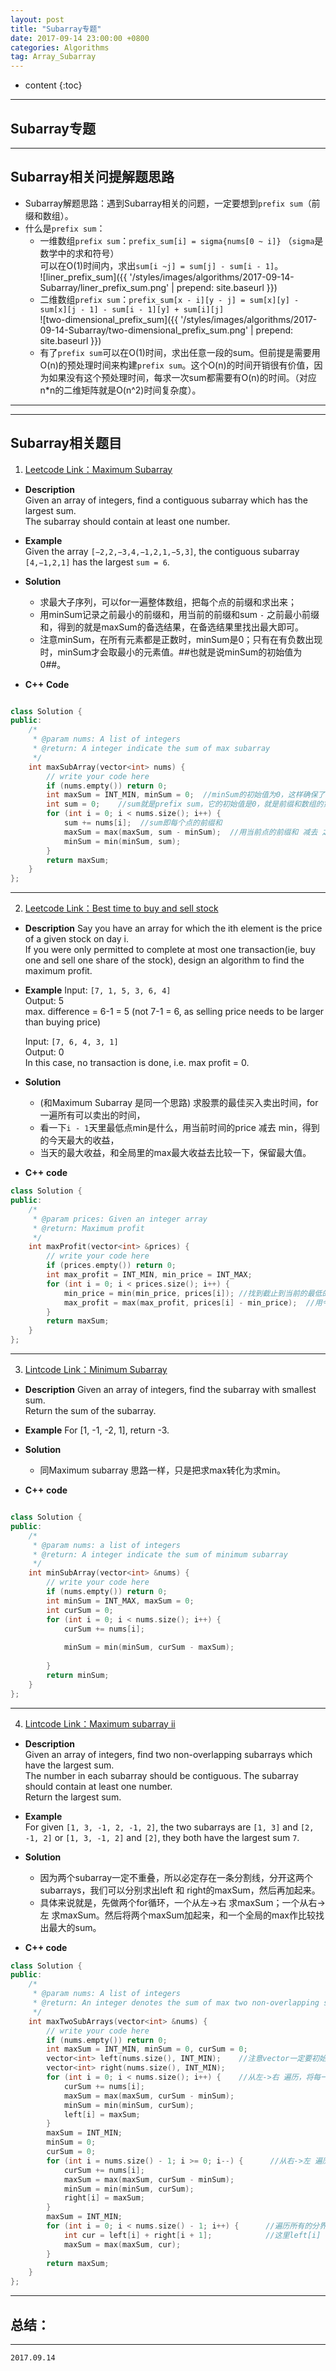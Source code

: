 ```yaml
---
layout: post
title: "Subarray专题"
date: 2017-09-14 23:00:00 +0800 
categories: Algorithms
tag: Array_Subarray
---
```

* content
{:toc}

---

<!-- more -->

## Subarray专题

---

## Subarray相关问提解题思路          
  - Subarray解题思路：遇到Subarray相关的问题，一定要想到`prefix sum`（前缀和数组）。    
  - 什么是`prefix sum`：   
    - 一维数组`prefix sum`：`prefix_sum[i] = sigma{nums[0 ~ i]}` （`sigma`是数学中的求和符号）    
                           可以在O(1)时间内，求出`sum[i ~j] = sum[j] - sum[i - 1]`。        
    ![liner_prefix_sum]({{ '/styles/images/algorithms/2017-09-14-Subarray/liner_prefix_sum.png' | prepend: site.baseurl }})    
    - 二维数组`prefix sum`：`prefix_sum[x - i][y - j] = sum[x][y] - sum[x][j - 1] - sum[i - 1][y] + sum[i][j]`      
    ![two-dimensional_prefix_sum]({{ '/styles/images/algorithms/2017-09-14-Subarray/two-dimensional_prefix_sum.png' | prepend: site.baseurl }})     
    - 有了`prefix sum`可以在O(1)时间，求出任意一段的sum。但前提是需要用O(n)的预处理时间来构建`prefix sum`。这个O(n)的时间开销很有价值，因为如果没有这个预处理时间，每求一次sum都需要有O(n)的时间。（对应n*n的二维矩阵就是O(n^2)时间复杂度）。      

---  

---

## Subarray相关题目      

1. [Leetcode Link：Maximum Subarray](https://leetcode.com/problems/maximum-subarray/description/)      

  + **Description**          
    Given an array of integers, find a contiguous subarray which has the largest sum.         
    The subarray should contain at least one number.     

  + **Example**           
    Given the array `[−2,2,−3,4,−1,2,1,−5,3]`, the contiguous subarray `[4,−1,2,1]` has the largest `sum = 6`.    

  + **Solution**      
    - 求最大子序列，可以for一遍整体数组，把每个点的前缀和求出来；       
    - 用minSum记录之前最小的前缀和，用当前的前缀和sum `-` 之前最小前缀和，得到的就是maxSum的备选结果，在备选结果里找出最大即可。      
    - 注意minSum，在所有元素都是正数时，minSum是0；只有在有负数出现时，minSum才会取最小的元素值。##也就是说minSum的初始值为0##。     

  + **C++** **Code**              

```cpp  

class Solution {
public:
    /*
     * @param nums: A list of integers
     * @return: A integer indicate the sum of max subarray
     */
    int maxSubArray(vector<int> nums) {
        // write your code here
        if (nums.empty()) return 0;
        int maxSum = INT_MIN, minSum = 0;  //minSum的初始值为0，这样确保了在元素都为正数时，sum - minSum = sum。
        int sum = 0;    //sum就是prefix sum，它的初始值是0，就是前缀和数组的第一个元素是0。
        for (int i = 0; i < nums.size(); i++) {
            sum += nums[i];  //sum即每个点的前缀和
            maxSum = max(maxSum, sum - minSum);  //用当前点的前缀和 减去 之前最小的前缀和，再和全局的maxSum作比较。
            minSum = min(minSum, sum);
        }
        return maxSum;
    }
};

```

---

2. [Leetcode Link：Best time to buy and sell stock](https://leetcode.com/problems/best-time-to-buy-and-sell-stock/description/)     

  + **Description**
    Say you have an array for which the ith element is the price of a given stock on day i.      
    If you were only permitted to complete at most one transaction(ie, buy one and sell one share of the stock), design an algorithm to find the maximum profit.             

  + **Example**
    Input: `[7, 1, 5, 3, 6, 4]`         
    Output: 5      
    max. difference = 6-1 = 5 (not 7-1 = 6, as selling price needs to be larger than buying price)     

    Input: `[7, 6, 4, 3, 1]`       
    Output: 0    
    In this case, no transaction is done, i.e. max profit = 0.      

  + **Solution**     
    - (和Maximum Subarray 是同一个思路) 求股票的最佳买入卖出时间，for一遍所有可以卖出的时间，   
    - 看一下`i - 1`天里最低点min是什么，用当前时间的price 减去 min，得到的今天最大的收益，      
    - 当天的最大收益，和全局里的max最大收益去比较一下，保留最大值。    

  + **C++** **code**     

```cpp    
class Solution {
public:
    /*
     * @param prices: Given an integer array
     * @return: Maximum profit
     */
    int maxProfit(vector<int> &prices) {
        // write your code here
        if (prices.empty()) return 0;
        int max_profit = INT_MIN, min_price = INT_MAX;
        for (int i = 0; i < prices.size(); i++) {
            min_price = min(min_price, prices[i]); //找到截止到当前的最低的价格点。这样就能保证最初的第一个值就是最初的低点。
            max_profit = max(max_profit, prices[i] - min_price);  //用今天的price减去以前的min_price, 在和全局的max_profit作比较。
        }
        return maxSum;
    }
};

```

---

3. [Lintcode Link：Minimum Subarray](http://www.lintcode.com/en/problem/minimum-subarray/)  

  + **Description**
    Given an array of integers, find the subarray with smallest sum.      
	Return the sum of the subarray.      
 
  + **Example**
    For [1, -1, -2, 1], return -3.

  + **Solution**
	- 同Maximum subarray 思路一样，只是把求max转化为求min。      

  + **C++** **code**

```cpp

class Solution {
public:
    /*
     * @param nums: a list of integers
     * @return: A integer indicate the sum of minimum subarray
     */
    int minSubArray(vector<int> &nums) {
        // write your code here
        if (nums.empty()) return 0;
        int minSum = INT_MAX, maxSum = 0;
        int curSum = 0;
        for (int i = 0; i < nums.size(); i++) {
            curSum += nums[i];
            
            minSum = min(minSum, curSum - maxSum);
            
        }
        return minSum;
    }
};

```

---

4. [Lintcode Link：Maximum subarray ii](http://www.lintcode.com/en/problem/maximum-subarray-ii/)  

  + **Description**     
	Given an array of integers, find two non-overlapping subarrays which have the largest sum.   
	The number in each subarray should be contiguous. The subarray should contain at least one number.      
	Return the largest sum.    

  + **Example**  
    For given `[1, 3, -1, 2, -1, 2]`, the two subarrays are `[1, 3]` and `[2, -1, 2]` or `[1, 3, -1, 2]` and `[2]`, they both have the largest sum `7`.

  + **Solution**
    - 因为两个subarray一定不重叠，所以必定存在一条分割线，分开这两个subarrays，我们可以分别求出left 和 right的maxSum，然后再加起来。
    - 具体来说就是，先做两个for循环，一个从左->右 求maxSum；一个从右->左 求maxSum。然后将两个maxSum加起来，和一个全局的max作比较找出最大的sum。

  + **C++ code**     

```cpp
class Solution {
public:
    /*
     * @param nums: A list of integers
     * @return: An integer denotes the sum of max two non-overlapping subarrays
     */
    int maxTwoSubArrays(vector<int> &nums) {
        // write your code here
        if (nums.empty()) return 0;
        int maxSum = INT_MIN, minSum = 0, curSum = 0;
        vector<int> left(nums.size(), INT_MIN);    //注意vector一定要初始化
        vector<int> right(nums.size(), INT_MIN);
        for (int i = 0; i < nums.size(); i++) {    //从左->右 遍历，将每一个maxSum放到left数组中
            curSum += nums[i];
            maxSum = max(maxSum, curSum - minSum);
            minSum = min(minSum, curSum);
            left[i] = maxSum;
        }
        maxSum = INT_MIN;
        minSum = 0;
        curSum = 0;
        for (int i = nums.size() - 1; i >= 0; i--) {      //从右->左 遍历，将每一个maxSum放到left数组中
            curSum += nums[i];
            maxSum = max(maxSum, curSum - minSum);
            minSum = min(minSum, curSum);
            right[i] = maxSum;
        }
        maxSum = INT_MIN;
        for (int i = 0; i < nums.size() - 1; i++) {      //遍历所有的分界线，分界线有nums.size() - 1 个，将每个分界线的left和right的maxSum加起来。
            int cur = left[i] + right[i + 1];            //这里left[i] 和 right[i + 1] 对应，组成了原始的完整数组。
            maxSum = max(maxSum, cur);
        }
        return maxSum;
    }
};

``` 

---







<!-- TOC -->

## 总结：   


---

`2017.09.14`       
